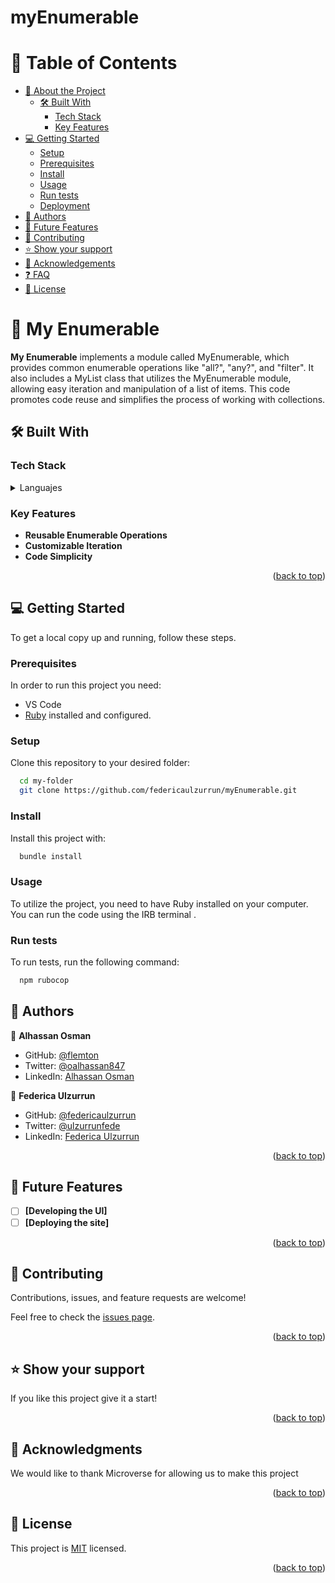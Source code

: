 # myEnumerable

# 📗 Table of Contents

- [📖 About the Project](#about-project)
  - [🛠 Built With](#built-with)
    - [Tech Stack](#tech-stack)
    - [Key Features](#key-features)
- [💻 Getting Started](#getting-started)
  - [Setup](#setup)
  - [Prerequisites](#prerequisites)
  - [Install](#install)
  - [Usage](#usage)
  - [Run tests](#run-tests)
  - [Deployment](#triangular_flag_on_post-deployment)
- [👥 Authors](#authors)
- [🔭 Future Features](#future-features)
- [🤝 Contributing](#contributing)
- [⭐️ Show your support](#support)
- [🙏 Acknowledgements](#acknowledgements)
- [❓ FAQ](#faq)
- [📝 License](#license)

<!-- PROJECT DESCRIPTION -->

# 📖 My Enumerable <a name="about-project"></a>

**My Enumerable** implements a module called MyEnumerable, which provides common enumerable operations like "all?", "any?", and "filter". It also includes a MyList class that utilizes the MyEnumerable module, allowing easy iteration and manipulation of a list of items. This code promotes code reuse and simplifies the process of working with collections.

## 🛠 Built With <a name="built-with"></a>

### Tech Stack <a name="tech-stack"></a>

<details>
<summary>Languajes</summary>
  <ul>
    <li><a href="https://www.ruby-lang.org/en/documentation/installation/">Ruby</a></li>
  </ul>
</details>

<!-- Features -->

### Key Features <a name="key-features"></a>

- **Reusable Enumerable Operations**
- **Customizable Iteration**
- **Code Simplicity**

<p align="right">(<a href="#readme-top">back to top</a>)</p>

<!-- GETTING STARTED -->

## 💻 Getting Started <a name="getting-started"></a>

To get a local copy up and running, follow these steps.

### Prerequisites

In order to run this project you need:

- VS Code
- [Ruby](https://www.ruby-lang.org/en/documentation/installation/) installed and configured.

### Setup

Clone this repository to your desired folder:

```sh
  cd my-folder
  git clone https://github.com/federicaulzurrun/myEnumerable.git
```

### Install

Install this project with:

```sh
  bundle install 
```

### Usage

To utilize the project, you need to have Ruby installed on your computer. You can run the code using the IRB terminal .

### Run tests

To run tests, run the following command:

```sh
  npm rubocop
```

<!-- AUTHORS -->

## 👥 Authors <a name="authors"></a>

👤 **Alhassan Osman**

- GitHub: [@flemton](https://github.com/flemton)
- Twitter: [@oalhassan847](https://mobile.twitter.com/oalhassan847)
- LinkedIn: [Alhassan Osman](https://www.linkedin.com/in/newtongh/)

👤 **Federica Ulzurrun**

- GitHub: [@federicaulzurrun](https://github.com/federicaulzurrun)
- Twitter: [@ulzurrunfede](https://mobile.twitter.com/ulzurrunfede)
- LinkedIn: [Federica Ulzurrun](https://www.linkedin.com/in/federicaulzurrun/)

<p align="right">(<a href="#readme-top">back to top</a>)</p>

<!-- FUTURE FEATURES -->

## 🔭 Future Features <a name="future-features"></a>

- [ ] **[Developing the UI]**
- [ ] **[Deploying the site]**

<p align="right">(<a href="#readme-top">back to top</a>)</p>

<!-- CONTRIBUTING -->

## 🤝 Contributing <a name="contributing"></a>

Contributions, issues, and feature requests are welcome!

Feel free to check the [issues page](../../issues/).

<p align="right">(<a href="#readme-top">back to top</a>)</p>

<!-- SUPPORT -->

## ⭐️ Show your support <a name="support"></a>

If you like this project give it a start!

<p align="right">(<a href="#readme-top">back to top</a>)</p>

<!-- ACKNOWLEDGEMENTS -->

## 🙏 Acknowledgments <a name="acknowledgements"></a>

We would like to thank Microverse for allowing us to make this project

<p align="right">(<a href="#readme-top">back to top</a>)</p>

<!-- LICENSE -->

## 📝 License <a name="license"></a>

This project is [MIT](./LICENSE) licensed.

<p align="right">(<a href="#readme-top">back to top</a>)</p>